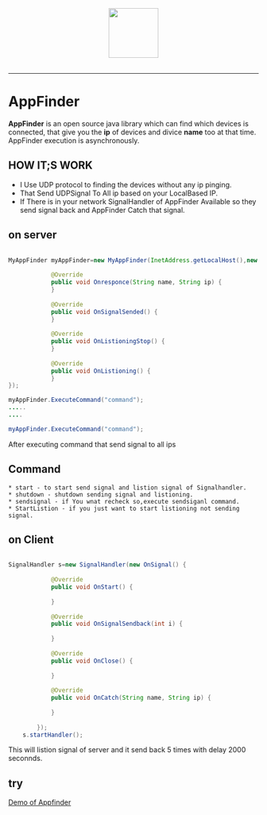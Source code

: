 <div align="center">
  <img src="https://media.licdn.com/mpr/mpr/AAEAAQAAAAAAAAcoAAAAJDk1NDU4YWVhLTdjMjctNDEwYi1iZjVkLTE1Y2M3ZTFiMzE3MA.png" heigh="100" width="100"><br><br>
</div>

-----------------
# AppFinder

**AppFinder** is an open source java library which can find which devices is connected, that give you the **ip** of devices and divice **name** too at that time. AppFinder execution is asynchronously.  

## HOW IT;S WORK

   * I Use UDP protocol to finding the devices without any ip pinging.
   * That Send UDPSignal To All ip based on your LocalBased IP.
   * If There is in your network SignalHandler of AppFinder Available so they send signal back and AppFinder Catch that signal.
     
## on server 

```java 

MyAppFinder myAppFinder=new MyAppFinder(InetAddress.getLocalHost(),new OnMyAppFind() {
			
			@Override
			public void Onresponce(String name, String ip) {
			}
			
			@Override
			public void OnSignalSended() {
			}
			
			@Override
			public void OnListioningStop() {
			}
			
			@Override
			public void OnListioning() {
			}
});

myAppFinder.ExecuteCommand("command");
.....
....

myAppFinder.ExecuteCommand("command");


```
After executing command that send signal to all ips

## Command

    * start - to start send signal and listion signal of Signalhandler.
    * shutdown - shutdown sending signal and listioning.
    * sendsignal - if You wnat recheck so,execute sendsiganl command.
    * StartListion - if you just want to start listioning not sending signal. 
    
## on Client 

```java

SignalHandler s=new SignalHandler(new OnSignal() {
			
			@Override
			public void OnStart() {
				
			}
			
			@Override
			public void OnSignalSendback(int i) {
				
			}
			
			@Override
			public void OnClose() {
				
			}
			
			@Override
			public void OnCatch(String name, String ip) {
				
			}
      
		});
    s.startHandler();
```
This will listion signal of server and it send back 5 times with delay 2000 seconnds.

## try 

 [Demo of Appfinder](https://github.com/Mohit-Mamtora/AppFinder-Android/blob/master/AppFinderAndroid1.0/demo.java)
